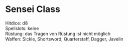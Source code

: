 # Sensei Class
Hitdice: d8  
Spellslots: keine  
Rüstung: das Tragen von Rüstung ist nicht möglich  
Waffen: Sickle, Shortsword, Quarterstaff, Dagger, Javelin
